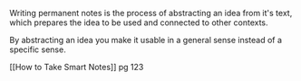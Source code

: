 Writing permanent notes is the process of abstracting an idea from it's text, which prepares the idea to be used and connected to other contexts.

By abstracting an idea you make it usable in a general sense instead of a specific sense.

[[How to Take Smart Notes]] pg 123